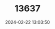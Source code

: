 ---
title: "13637"
category: "Cynomops abrasus"
draft: false
date: 2024-02-22 13:03:50
languages:
  English: ["Cinnamon Dog-faced Bat"]
---